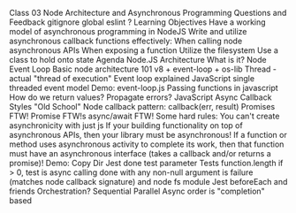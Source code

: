 Class 03 Node Architecture and Asynchronous Programming
Questions and Feedback
gitignore global
eslint
?
Learning Objectives
Have a working model of asynchronous programming in NodeJS
Write and utilize asynchronous callback functions effectively:
When calling node asynchronous APIs
When exposing a function
Utilize the filesystem
Use a class to hold onto state
Agenda
Node.JS Architecture
What is it?
Node Event Loop
Basic node architecture 101
v8 + event-loop + os-lib
Thread - actual "thread of execution"
Event loop explained
JavaScript single threaded event model
Demo: event-loop.js
Passing functions in javascript
How do we
return values?
Propagate errors?
JavaScript Async Callback Styles
"Old School" Node callback pattern: callback(err, result)
Promises FTW!
Promise FTW!s async/await FTW!
Some hard rules:
You can't create asynchronicity with just js
If your building functionality on top of asynchronous APIs, then your library must be asynchronous!
If a function or method uses asynchronous activity to complete its work, then that function must have an asynchronous interface (takes a callback and/or returns a promise)!
Demo: Copy Dir
Jest done
test parameter
Tests function.length
if > 0, test is async
calling done with any non-null argument is failure (matches node callback signature)
and node fs module
Jest beforeEach and friends
Orchestration?
Sequential
Parallel
Async order is "completion" based